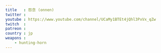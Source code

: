 ```yaml
---
title   : 怨念 (onnen)
twitter : 
youtube : https://www.youtube.com/channel/UCaMy1BTEt4jQhl3PxVx_qZw
twitch  : 
patreon : 
country : jp
weapons :
    - hunting-horn
---
```


